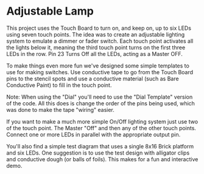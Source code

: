# Adjustable Lamp

This project uses the Touch Board to turn on, and keep on, up to six LEDs using seven touch points.  The idea was to create an adjustable lighting system to emulate a dimmer or fader switch.  Each touch point activates all the lights below it, meaning the third touch point turns on the first three LEDs in the row.  Pin 23 Turns Off all the LEDs, acting as a Master OFF.

To make things even more fun we've designed some simple templates to use for making switches.  Use conductive tape to go from the Touch Board pins to the stencil spots and use a conductive material (such as Bare Conductive Paint) to fill in the touch point.

Note: When using the "Dial" you'll need to use the "Dial Template" version of the code. All this does is change the order of the pins being used, which was done to make the tape "wiring" easier.  

If you want to make a much more simple On/Off lighting system just use two of the touch point.  The Master "Off" and then any of the other touch points.  Connect one or more LEDs in parallel with the appropriate output pin.

You'll also find a simple test diagram that uses a single 8x16 Brick platform and six LEDs.  One suggestion is to use the test design with alligator clips and conductive dough (or balls of foils).  This makes for a fun and interactive demo.

